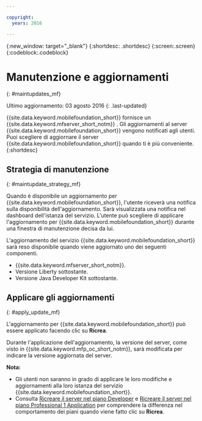 ```yaml
---

copyright:
  years: 2016

---
```


{:new_window: target="_blank"}
{:shortdesc: .shortdesc}
{:screen:.screen}
{:codeblock:.codeblock}

# Manutenzione e aggiornamenti
{: #maintupdates_mf}

Ultimo aggiornamento: 03 agosto 2016
{: .last-updated}

{{site.data.keyword.mobilefoundation_short}} fornisce un {{site.data.keyword.mfserver_short_notm}} <!--on {{site.data.keyword.containerlong}} as a container group-->. Gli aggiornamenti al server {{site.data.keyword.mobilefoundation_short}} vengono notificati agli utenti. Puoi scegliere di aggiornare il server {{site.data.keyword.mobilefoundation_short}} quando ti è più conveniente.
{:shortdesc}

## Strategia di manutenzione
{: #maintupdate_strategy_mf}

Quando è disponibile un aggiornamento per {{site.data.keyword.mobilefoundation_short}}, l'utente riceverà una notifica sulla disponibilità dell'aggiornamento.  Sarà visualizzata una notifica nel dashboard dell'istanza del servizio. L'utente può scegliere di applicare l'aggiornamento per {{site.data.keyword.mobilefoundation_short}} durante una finestra di manutenzione decisa da lui.

L'aggiornamento del servizio {{site.data.keyword.mobilefoundation_short}} sarà reso disponibile quando viene aggiornato uno dei seguenti componenti.

* {{site.data.keyword.mfserver_short_notm}}.
* Versione Liberty sottostante.
* Versione Java Developer Kit sottostante.


## Applicare gli aggiornamenti
{: #apply_update_mf}

L'aggiornamento per {{site.data.keyword.mobilefoundation_short}} può essere applicato facendo clic su **Ricrea**.

Durante l'applicazione dell'aggiornamento, la versione del server, come visto in {{site.data.keyword.mfp_oc_short_notm}}, sarà modificata per indicare la versione aggiornata del server.

**Nota:**
* Gli utenti non saranno in grado di applicare le loro modifiche e aggiornamenti alla loro istanza del servizio {{site.data.keyword.mobilefoundation_short}}.
* Consulta [Ricreare il server nel piano Developer](c_using_mfs_p1.html#recreate_mobilefoundation_p1) e [Ricreare il server nel piano Professional 1 Application](c_using_mfs_p2.html#recreate_mobilefoundation_p2) per comprendere la differenza nel comportamento dei piani quando viene fatto clic su **Ricrea**.
